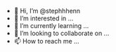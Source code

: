 - 👋 Hi, I’m @stephhhenn
- 👀 I’m interested in ...
- 🌱 I’m currently learning ...
- 💞️ I’m looking to collaborate on ...
- 📫 How to reach me ...

<!---
stephhhenn/stephhhenn is a ✨ special ✨ repository because its `README.md` (this file) appears on your GitHub profile.
You can click the Preview link to take a look at your changes.
--->
